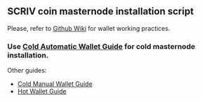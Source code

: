 ## SCRIV coin masternode installation script

Please, refer to [Github Wiki](https://github.com/ScrivNetwork/scriv/wiki/Generate-an-address) for wallet working practices.

### Use [Cold Automatic Wallet Guide](https://github.com/ScrivNetwork/scriv/wiki/SCRIV-Semi-Auto-Masternode-Setup-Guide-COLD-WALLET) for cold masternode installation.

Other guides:
- [Cold Manual Wallet Guide](https://github.com/ScrivNetwork/scriv/wiki/SCRIV--Masternode-Setup-Guide-COLD-WALLET)
- [Hot Wallet Guide](https://github.com/ScrivNetwork/scriv/wiki/SCRIV-Masternode-Setup-Guide-HOT-WALLET)

